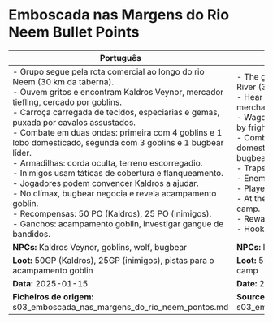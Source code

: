 # Emboscada nas Margens do Rio Neem  Bullet Points

| Português                                                                                                                                                                                                                                                                                                                                                                                                                                                                                                                                                                                                                                                                                                                       | English                                                                                                                                                                                                                                                                                                                                                                                                                                                                                                                                                                                                                                                                             |
| ------------------------------------------------------------------------------------------------------------------------------------------------------------------------------------------------------------------------------------------------------------------------------------------------------------------------------------------------------------------------------------------------------------------------------------------------------------------------------------------------------------------------------------------------------------------------------------------------------------------------------------------------------------------------------------------------------------------------------- | ----------------------------------------------------------------------------------------------------------------------------------------------------------------------------------------------------------------------------------------------------------------------------------------------------------------------------------------------------------------------------------------------------------------------------------------------------------------------------------------------------------------------------------------------------------------------------------------------------------------------------------------------------------------------------------- |
| - Grupo segue pela rota comercial ao longo do rio Neem (30 km da taberna).<br>- Ouvem gritos e encontram Kaldros Veynor, mercador tiefling, cercado por goblins.<br>- Carroça carregada de tecidos, especiarias e gemas, puxada por cavalos assustados.<br>- Combate em duas ondas: primeira com 4 goblins e 1 lobo domesticado, segunda com 3 goblins e 1 bugbear líder.<br>- Armadilhas: corda oculta, terreno escorregadio.<br>- Inimigos usam táticas de cobertura e flanqueamento.<br>- Jogadores podem convencer Kaldros a ajudar.<br>- No clímax, bugbear negocia e revela acampamento goblin.<br>- Recompensas: 50 PO (Kaldros), 25 PO (inimigos).<br>- Ganchos: acampamento goblin, investigar gangue de bandidos.<br> | - The group follows the trade route along the Neem River (30 km from the tavern).<br>- Hear screams and find Kaldros Veynor, a tiefling merchant, surrounded by goblins.<br>- Wagon loaded with fabrics, spices, and gems, pulled by frightened horses.<br>- Combat in two waves: first with 4 goblins and 1 domesticated wolf, second with 3 goblins and a bugbear leader.<br>- Traps: hidden rope, slippery ground.<br>- Enemies use cover and flanking tactics.<br>- Players may convince Kaldros to help.<br>- At the climax, bugbear negotiates and reveals goblin camp.<br>- Rewards: 50 GP (Kaldros), 25 GP (enemies).<br>- Hooks: goblin camp, investigate bandit gang.<br> |
| **NPCs:** Kaldros Veynor, goblins, wolf, bugbear                                                                                                                                                                                                                                                                                                                                                                                                                                                                                                                                                                                                                                                                                | **NPCs:** Kaldros Veynor, goblins, wolf, bugbear                                                                                                                                                                                                                                                                                                                                                                                                                                                                                                                                                                                                                                    |
| **Loot:** 50GP (Kaldros), 25GP (inimigos), pistas para o acampamento goblin                                                                                                                                                                                                                                                                                                                                                                                                                                                                                                                                                                                                                                                     | **Loot:** 50GP (Kaldros), 25GP (enemies), clues to goblin camp                                                                                                                                                                                                                                                                                                                                                                                                                                                                                                                                                                                                                      |
| **Data:** 2025-01-15                                                                                                                                                                                                                                                                                                                                                                                                                                                                                                                                                                                                                                                                                                            | **Date:** 2025-01-15                                                                                                                                                                                                                                                                                                                                                                                                                                                                                                                                                                                                                                                                |
| **Ficheiros de origem:** s03_emboscada_nas_margens_do_rio_neem_pontos.md                                                                                                                                                                                                                                                                                                                                                                                                                                                                                                                                                                                                                                                        | **Source files:** s03_emboscada_nas_margens_do_rio_neem_pontos.md                                                                                                                                                                                                                                                                                                                                                                                                                                                                                                                                                                                                                   |


















